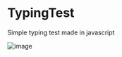 # TypingTest

Simple typing test made in javascript

![image](https://user-images.githubusercontent.com/52068900/59962940-53ed0a80-9540-11e9-8a5b-09331903836f.png)
